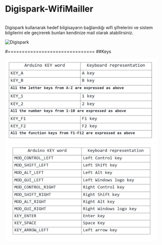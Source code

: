 # Digispark-WifiMailler

<br>Digispark kullanarak hedef bilgisayarın bağlandığı wifi şifrelerini ve sistem bilgilerini ele geçirerek bunları kendinize mail olarak atabilirsiniz.<br>


![Digispark](https://github.com/OgulcanKacarr/Digispark-WifiMailler/blob/main/Images/digispark.gif)

#===============================
##Keys

![k1](https://github.com/OgulcanKacarr/Digispark-WifiMailler/blob/main/Images/key.png)
![k2](https://github.com/OgulcanKacarr/Digispark-WifiMailler/blob/main/Images/kontroller.png)
